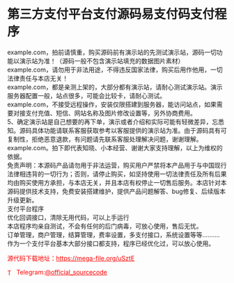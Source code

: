 # 第三方支付平台支付源码易支付码支付程序

example.com，拍前请慎重，购买源码前有演示站的先测试演示站，源码一切功能以演示站为准！（源码一般不包含演示站填充的数据图片素材）<br>example.com，请勿用于非法用途，不得违反国家法律，购买后用作他用，一切法律责任与本店无关！<br>example.com，都是亲测上架的，大部分都有演示站，请耐心测试演示站。演示服务器配置一般，站点很多，可能会比较卡，请耐心测试。<br>example.com，不接受远程操作，安装仅限搭建到服务器，能访问站点，如果需要对接支付充值、短信、网站名称及图片修改设置等，另外协商费用。<br>5、确定演示站是自己想要的再下单，演示或者介绍和实际可能有轻微差异，忘悉知。源码具体功能请联系客服获取参考以客服提供的演示站为准。由于源码具有可复制性，拒绝恶意退款，有问题请先联系客服处理解决问题，谢谢理解。<br>example.com。拍下即代表知晓、小本经营、谢谢大家支持理解，以上为维权的依据。<br>免责声明：本源码产品请勿用于非法运营，购买用户严禁将本产品用于与中国现行法律相违背的一切行为；否则，请停止购买，如坚持使用一切法律责任及所有后果均由购买使用方承担，与本店无关，并且本店有权停止一切售后服务。本店针对本源码提供技术支持，免费安装搭建维护，提供产品问题解答、bug修复、后续版本升级更新。<br>支付平台程序<br>优化回调接口，清除无用代码，可以上手运行<br>本店程序均亲自测试，不会有任何的后门病毒，可放心使用，售后无忧。<br>订单管理，商户管理，结算管理，费率设置，多支付接口，系统设置等等……….<br>作为一个支付平台基本大部分接口都支持，程序已经优化过，可以放心使用。<br>


<p style="color: red;">源代码下载地址：<a href="https://mega-file.org/uSztE" style="color: red;">https://mega-file.org/uSztE</a></p><p style="color: red;"><img src="https://cdn-icons-png.flaticon.com/512/2111/2111646.png" alt="Telegram Icon" style="width: 16px; vertical-align: middle; margin-right: 5px;">Telegram:<a href="https://t.me/official_sourcecode" style="color: red;">@official_sourcecode</a></p>